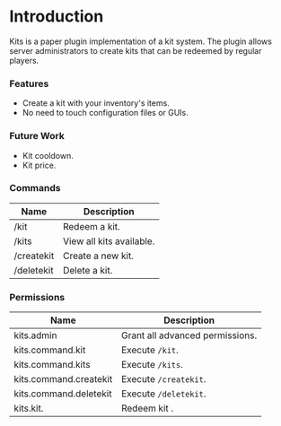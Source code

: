 # Introduction

Kits is a paper plugin implementation of a kit system. The plugin allows
server administrators to create kits that can be redeemed by regular players.

### Features

* Create a kit with your inventory's items.
* No need to touch configuration files or GUIs.

### Future Work

* Kit cooldown.
* Kit price.

### Commands

| Name               | Description              |
|--------------------|--------------------------|
| /kit <name>        | Redeem a kit.            |
| /kits              | View all kits available. |
| /createkit <name>  | Create a new kit.        |
| /deletekit <name>  | Delete a kit.            |

### Permissions

| Name                   | Description                     |
|------------------------|---------------------------------|
| kits.admin             | Grant all advanced permissions. |
| kits.command.kit       | Execute `/kit`.                 |
| kits.command.kits      | Execute `/kits`.                |
| kits.command.createkit | Execute `/createkit`.           |
| kits.command.deletekit | Execute `/deletekit`.           |
| kits.kit.<name>        | Redeem kit <name>.              |